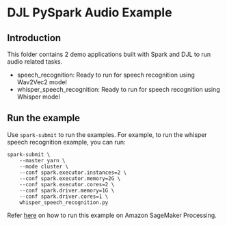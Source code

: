 # DJL PySpark Audio Example

## Introduction

This folder contains 2 demo applications built with Spark and DJL to run audio related
tasks.

- speech_recognition: Ready to run for speech recognition using Wav2Vec2 model
- whisper_speech_recognition: Ready to run for speech recognition using Whisper model

## Run the example

Use `spark-submit` to run the examples. For example, to run the whisper speech recognition example, you can run:

```
spark-submit \
    --master yarn \
    --mode cluster \
    --conf spark.executor.instances=2 \
    --conf spark.executor.memory=2G \
    --conf spark.executor.cores=2 \
    --conf spark.driver.memory=1G \
    --conf spark.driver.cores=1 \
    whisper_speech_recognition.py
```

Refer [here](https://github.com/deepjavalibrary/djl-demo/blob/master/aws/sagemaker/processing/djl_sagemaker_spark_processing_whisper_speech_recognition/djl_sagemaker_spark_processing_whisper_speech_recognition.ipynb)
on how to run this example on Amazon SageMaker Processing.
